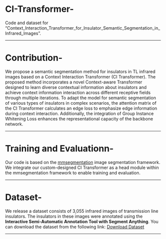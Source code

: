 # CI-Transformer-
Code and dataset for “Context_Interaction_Transformer_for_Insulator_Semantic_Segmentation_in_Infrared_Images”. 


---
# Contribution-
We propose a semantic segmentation method for insulators in TL infrared images based on a Context Interaction Transformer (CI Transformer). The proposed method incorporates a novel Context-aware Transformer designed to learn diverse contextual information about insulators and achieve context information interaction across different receptive fields through multiple iterations. To adapt the model for semantic segmentation of various types of insulators in complex scenarios, the attention matrix of the CI Transformer calculates an edge loss to emphasize edge information during context interaction. Additionally, the integration of Group Instance Whitening Loss enhances the representational capacity of the backbone network.



---
# Training and Evaluationn-
Our code is based on the [mmsegmentation](https://github.com/open-mmlab/mmsegmentation) image segmentation framework. We integrate our custom-designed CI Transformer as a head module within the mmsegmentation framework to enable training and evaluation.



---
# Dataset-

We release a dataset consists of 3,055 infrared images of transmission line insulators. The insulators in these images were annotated using the **Interactive Semi-Automatic Annotation Tool with Segment Anything**.
You can download the dataset from the following link:
[Download Dataset](https://drive.google.com/file/d/179GCvfT32noUsd2Uk7C0bLR3VmrM2NQY/view?usp=drive_link)

---

